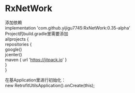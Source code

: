 # RxNetWork
添加依赖
<br>
implementation 'com.github.yijigu7745:RxNetWork:0.35-alpha'
<br>
Project的build.gradle里需要添加<br>
allprojects {<br>
repositories {<br>
google()<br>
jcenter()<br>
maven { url 'https://jitpack.io' }<br>
}<br>
}<br>

在基Application里进行初始化：<br>
new RetrofitUtilsApplication().onCreate(this);
